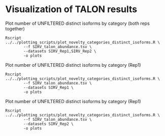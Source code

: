 # Visualization of TALON results

Plot number of UNFILTERED distinct isoforms by category (both reps together)
```
Rscript ../../plotting_scripts/plot_novelty_categories_distinct_isoforms.R \
        --f SIRV_talon_abundance.tsv \
        --datasets SIRV_Rep1,SIRV_Rep2 \
        -o plots
```
Plot number of UNFILTERED distinct isoforms by category (Rep1)
```
Rscript ../../plotting_scripts/plot_novelty_categories_distinct_isoforms.R \
        --f SIRV_talon_abundance.tsv \
        --datasets SIRV_Rep1 \
        -o plots
```
Plot number of UNFILTERED distinct isoforms by category (Rep1)
```
Rscript ../../plotting_scripts/plot_novelty_categories_distinct_isoforms.R \
        --f SIRV_talon_abundance.tsv \
        --datasets SIRV_Rep2 \
        -o plots
```
